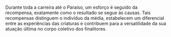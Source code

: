 ﻿Durante toda a carreira até o Paraíso, um esforço é seguido da recompensa, exatamente como o resultado se segue às causas. Tais recompensas distinguem o indivíduo da média, estabelecem um diferencial entre as experiências das criaturas e contribuem para a versatilidade da sua atuação última no corpo coletivo dos finalitores.